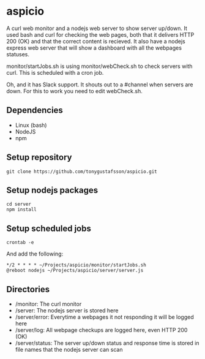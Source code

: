 # aspicio

A curl web monitor and a nodejs web server to show server up/down.
It used bash and curl for checking the web pages, both that it delivers HTTP 200 (OK) and that the correct content is recieved.
It also have a nodejs express web server that will show a dashboard with all the webpages statuses.

monitor/startJobs.sh is using monitor/webCheck.sh to check servers with curl. This is scheduled with a cron job.

Oh, and it has Slack support. It shouts out to a #channel when servers are down.
For this to work you need to edit webCheck.sh.

## Dependencies

-   Linux (bash)
-   NodeJS
-   npm

## Setup repository

```
git clone https://github.com/tonygustafsson/aspicio.git
```

## Setup nodejs packages

```
cd server
npm install
```

## Setup scheduled jobs

```
crontab -e
```

And add the following:

```
*/2 * * * * ~/Projects/aspicio/monitor/startJobs.sh
@reboot nodejs ~/Projects/aspicio/server/server.js
```

## Directories

-   /monitor: The curl monitor
-   /server: The nodejs server is stored here
-   /server/error: Everytime a webpages it not responding it will be logged here
-   /server/log: All webpage checkups are logged here, even HTTP 200 (OK)
-   /server/status: The server up/down status and response time is stored in file names that the nodejs server can scan
